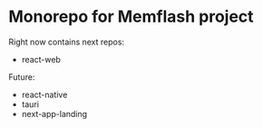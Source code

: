 # Monorepo for Memflash project

Right now contains next repos:

- react-web

Future:

- react-native
- tauri
- next-app-landing
